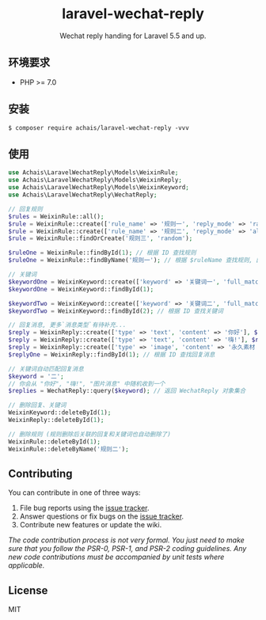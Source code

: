 <h1 align="center"> laravel-wechat-reply </h1>

<p align="center"> Wechat reply handing for Laravel 5.5 and up.</p>

## 环境要求

- PHP >= 7.0

## 安装

```shell
$ composer require achais/laravel-wechat-reply -vvv
```

## 使用

```php
use Achais\LaravelWechatReply\Models\WeixinRule;
use Achais\LaravelWechatReply\Models\WeixinReply;
use Achais\LaravelWechatReply\Models\WeixinKeyword;
use Achais\LaravelWechatReply\WechatReply;

// 回复规则
$rules = WeixinRule::all();
$rule = WeixinRule::create(['rule_name' => '规则一', 'reply_mode' => 'random']); // 随机回复一个匹配的消息
$rule = WeixinRule::create(['rule_name' => '规则二', 'reply_mode' => 'all']); // 回复所有匹配的消息
$rule = WeixinRule::findOrCreate('规则三', 'random');

$ruleOne = WeixinRule::findById(1); // 根据 ID 查找规则
$ruleOne = WeixinRule::findByName('规则一'); // 根据 $ruleName 查找规则, 因为规则中名称唯一所以提供查找

// 关键词
$keywordOne = WeixinKeyword::create(['keyword' => '关键词一', 'full_match' => true], $ruleOne); // 全匹配, 关联 "规则一"
$keywordOne = WeixinKeyword::findById(1);

$keywordTwo = WeixinKeyword::create(['keyword' => '关键词二', 'full_match' => false], $ruleOne); // 半匹配, 关联 "规则一"
$keywordTwo = WeixinKeyword::findById(2); // 根据 ID 查找关键词

// 回复消息, 更多`消息类型`有待补充...
$reply = WeixinReply::create(['type' => 'text', 'content' => '你好'], $ruleOne); // 文字回复, 关联 "规则一"
$reply = WeixinReply::create(['type' => 'text', 'content' => '嗨!'], $ruleOne); // 文字回复, 关联 "规则一"
$reply = WeixinReply::create(['type' => 'image', 'content' => '永久素材 MEDIA_ID'], $ruleOne); // 图片回复, 关联 "规则一"
$replyOne = WeixinReply::findById(1); // 根据 ID 查找回复消息

// 关键词自动匹配回复消息
$keyword = '二';
// 你会从 "你好", "嗨!", "图片消息" 中随机收到一个
$replies = WechatReply::query($keyword); // 返回 WechatReply 对象集合

// 删除回复、关键词
WeixinKeyword::deleteById(1);
WeixinReply::deleteById(1);

// 删除规则 (规则删除后关联的回复和关键词也自动删除了)
WeixinRule::deleteById(1);
WeixinRule::deleteByName('规则二');
```

## Contributing

You can contribute in one of three ways:

1. File bug reports using the [issue tracker](https://github.com/achais/laravel-wechat-reply/issues).
2. Answer questions or fix bugs on the [issue tracker](https://github.com/achais/laravel-wechat-reply/issues).
3. Contribute new features or update the wiki.

_The code contribution process is not very formal. You just need to make sure that you follow the PSR-0, PSR-1, and PSR-2 coding guidelines. Any new code contributions must be accompanied by unit tests where applicable._

## License

MIT
